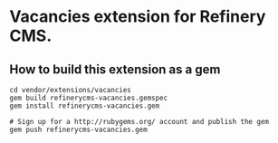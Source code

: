 # Vacancies extension for Refinery CMS.

## How to build this extension as a gem

    cd vendor/extensions/vacancies
    gem build refinerycms-vacancies.gemspec
    gem install refinerycms-vacancies.gem

    # Sign up for a http://rubygems.org/ account and publish the gem
    gem push refinerycms-vacancies.gem